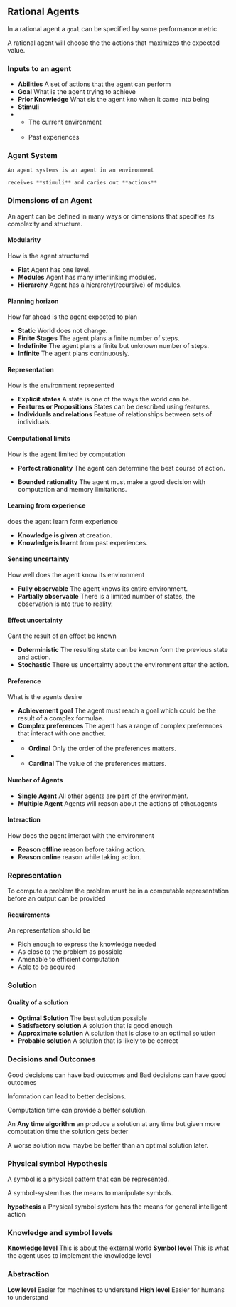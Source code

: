 ## Rational Agents

In a rational agent a `goal` can be specified by some performance metric.

A rational agent will choose the the actions that maximizes the expected value.

### Inputs to an agent

* **Abilities** A set of actions that the agent can perform
* **Goal** What is the agent trying to achieve
* **Prior Knowledge**  What sis the agent kno when it came into being
* **Stimuli** 
* * The current environment
* * Past experiences

### Agent System
    An agent systems is an agent in an environment

    receives **stimuli** and caries out **actions**
  
### Dimensions of an Agent
An agent can be defined in many ways or dimensions that specifies its complexity and structure.

#### Modularity
How is the agent structured
* **Flat** Agent has one level.
* **Modules** Agent has many interlinking modules.
* **Hierarchy** Agent has a hierarchy(recursive) of modules.

#### Planning horizon
How far ahead is the agent expected to plan

* **Static** World does not change.
* **Finite Stages** The agent plans a finite number of steps.
* **Indefinite** The agent plans a finite but unknown number of steps.
* **Infinite** The agent plans continuously.

#### Representation
How is the environment represented
* **Explicit states** A state is one of the ways the world can be.
* **Features or Propositions** States can be described using features.
* **Individuals and relations** Feature of relationships between sets of individuals.
#### Computational limits
How is the agent limited by computation

* **Perfect rationality** The agent can determine the best course of action.

* **Bounded rationality** The agent must make a good decision with computation and memory limitations.

#### Learning from experience
does the agent learn form experience
* **Knowledge is given** at creation.
* **Knowledge is learnt** from past experiences.

#### Sensing uncertainty
How well does the agent know its environment
* **Fully observable** The agent knows its entire environment.
* **Partially observable** There is a limited number of states, the observation is nto true to reality.

#### Effect uncertainty
Cant the result of an effect be known
* **Deterministic** The resulting state can be known form the previous state and action.
* **Stochastic** There us uncertainty about the environment after the action.

#### Preference
What is the agents desire
* **Achievement goal** The agent must reach a goal which could be the result of a complex formulae.
* **Complex preferences** The agent has a range of complex preferences that interact with one another.
* * **Ordinal** Only the order of the preferences matters.
* * **Cardinal** The value of the preferences matters.

#### Number of Agents
* **Single Agent** All other agents are part of the environment.
* **Multiple Agent** Agents will reason about the actions of other.agents

#### Interaction
How does the agent interact with the environment
* **Reason offline** reason before taking action.
* **Reason online** reason while taking action.

### Representation
To compute a problem the problem must be in a computable representation before an output can be provided

#### Requirements
An representation should be 
* Rich enough to express the knowledge needed
* As close to the problem as possible
* Amenable to efficient computation
* Able to be acquired

### Solution
#### Quality of a solution
* **Optimal Solution** The best solution possible
* **Satisfactory solution** A solution that is good enough
* **Approximate solution** A solution that is close to an optimal solution
* **Probable solution** A solution that is likely to be correct

### Decisions and Outcomes
Good decisions can have bad outcomes and Bad decisions can have good outcomes

Information can lead to better decisions.

Computation time can provide a better solution. 

An **Any time algorithm** an produce a solution at any time but given more computation time the solution gets better

A worse solution now maybe be better than an optimal solution later.

### Physical symbol Hypothesis

A symbol is a physical pattern that can be represented.

A symbol-system has the means to manipulate symbols.

**hypothesis** a Physical symbol system has the means for general intelligent action

### Knowledge and symbol levels
**Knowledge level** This is about the external world
**Symbol level** This is what the agent uses to implement the knowledge level

### Abstraction
**Low level** Easier for machines to understand
**High level** Easier for humans to understand




